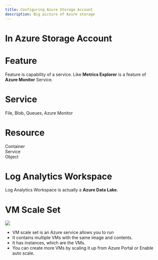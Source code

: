 ```yaml
---
title: Configuring Azure Storage Account
description: Big picture of Azure storage
---
```


# In Azure Storage Account

# Feature

Feature is capability of a service. Like **Metrics Explorer** is a feature of **Azure Monitor** Service.

# Service

File, Blob, Queues, Azure Monitor

# Resource

Container  
Service  
Object  

# Log Analytics Workspace

Log Analytics Workspace is actually a **Azure Data Lake**.


# VM Scale Set
![](https://imgur.com/uGhua33.png)
- VM scale set is an Azure service allows you to run  
- It contains multiple VMs with the same image and contents. 
- It has instances, which are the VMs. 
- You can create more VMs by scaling it up from Azure Portal or Enable auto scale.